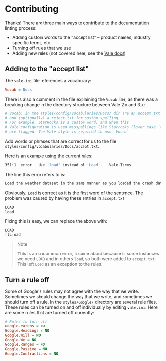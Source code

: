 # Contributing

Thanks! There are three main ways to contribute to the documentation linting process:

- Adding custom words to the "accept list" – product names, industry specific terms, etc.
- Turning off rules that we use
- Adding new rules (not covered here, see the [Vale docs][1])

## Adding to the "accept list"

The `vale.ini` file references a vocabulary:

```ini
Vocab = Docs
```

There is also a comment in the file explaining the `Vocab` line, as there was a breaking change in the directory structure between Vale 2.x and 3.x:

```bash
# Vocab: in the styles/config/vocabularies/Docs/ dir are an accept.txt
# and (optionally) a reject.txt for custom spelling.
# For example, StarRocks is a custom word, and when this
# Vale configuration is used misspellings like Starrocks (lower case `r`)
# are flagged. The Vale style is required to use `Vocab`
```
Add words or phrases that are correct for us to the file 
`styles/config/vocabularies/Docs/accept.txt`.

Here is an example using the current rules:

```bash
351:1  error   Use 'load' instead of 'Load'.   Vale.Terms
```

The line this error refers to is:

```md
Load the weather dataset in the same manner as you loaded the crash data.
```
Obviously, `Load` is correct as it is the first word of the sentence. The problem was caused by having these entries in `accept.txt`

```bash
LOAD
load
```

Fixing this is easy, we can replace the above with:

```bash
LOAD
[lL]oad
```

> Note
>
> This is an uncommon error, it came about because in some instances we need `LOAD` and in others `load`, so both were added to `accept.txt`. This left `Load` as an exception to the rules.

## Turn a rule off

Some of Google's rules may not agree with the way that we write. Sometimes we should change the way that we write, and sometimes we should turn off a rule. In the `styles/Google/` directory are several rule files. These rules can be turned on and off individually by editing `vale.ini`. Here are some rules that are turned off currently:

```ini
# Rules to turn off
Google.Parens = NO
Google.Headings = NO
Google.Will = NO
Google.We = NO
Google.Ranges = NO
Google.Passive = NO
Google.Contractions = NO
```

[1]: https://vale.sh/docs